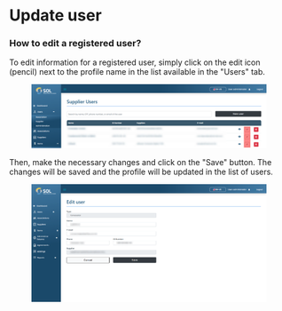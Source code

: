 # Update user

### How to edit a registered user?

To edit information for a registered user, simply click on the edit icon (pencil) next to the profile name in the list available in the "Users" tab.

<figure><img src="../../../../.gitbook/assets/new-sup-user (3).png" alt=""><figcaption></figcaption></figure>

Then, make the necessary changes and click on the "Save" button. The changes will be saved and the profile will be updated in the list of users.

<figure><img src="../../../../.gitbook/assets/update-sup-field.png" alt=""><figcaption></figcaption></figure>
